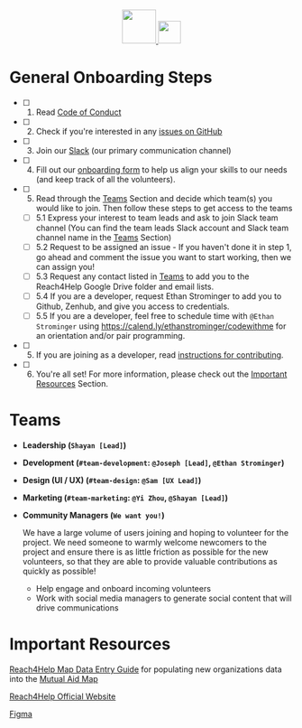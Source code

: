 <h3 align="center">
  <a href="https://www.reach4help.org">
    <img src="https://github.com/reach4help/reach4help/blob/development/branding/logo/logo-compat.svg" width="60">
    <img src="https://github.com/reach4help/reach4help/blob/development/branding/logo/logo-type.svg" height="40">
  </a>
</h3>

# General Onboarding Steps

- [ ] 1. Read [Code of Conduct](Code-of-Conduct)
- [ ] 2. Check if you're interested in any [issues on GitHub](https://github.com/reach4help/reach4help/issues)
- [ ] 3. Join our [Slack](https://slack.reach4help.org/) (our primary communication channel)
- [ ] 4. Fill out our [onboarding form](https://airtable.com/shr9WK5lm36pE3ESr) to help us align your skills to our needs (and keep track of all the volunteers).
- [ ] 5. Read through the [Teams](#teams) Section and decide which team(s) you would like to join. Then follow these steps to get access to the teams
  - [ ] 5.1 Express your interest to team leads and ask to join Slack team channel (You can find the team leads Slack account and Slack team channel name in the [Teams](#teams) Section)
  - [ ] 5.2 Request to be assigned an issue - If you haven't done it in step 1, go ahead and comment the issue you want to start working, then we can assign you!
  - [ ] 5.3 Request any contact listed in [Teams](#teams) to add you to the Reach4Help Google Drive folder and email lists.
  - [ ] 5.4 If you are a developer, request Ethan Strominger to add you to Github, Zenhub, and give you access to credentials.
  - [ ] 5.5 If you are a developer, feel free to schedule time with `@Ethan Strominger` using https://calend.ly/ethanstrominger/codewithme for an orientation and/or pair programming.
- [ ] 5. If you are joining as a developer, read [instructions for contributing](../development/CONTRIBUTING.md).
- [ ] 6. You're all set! For more information, please check out the [Important Resources](#important-resources) Section.

# Teams

- **Leadership (`Shayan [Lead]`)**

- **Development (`#team-development`: `@Joseph [Lead]`, `@Ethan Strominger`)**

- **Design (UI / UX) (`#team-design`: `@Sam [UX Lead]`)**

- **Marketing (`#team-marketing`: `@Yi Zhou`, `@Shayan [Lead]`)**

- **Community Managers (`We want you!`)**

  We have a large volume of users joining and hoping to volunteer for the project. We need someone to warmly welcome newcomers to the project and ensure there is as little friction as possible for the new volunteers, so that they are able to provide valuable contributions as quickly as possible!

  - Help engage and onboard incoming volunteers
  - Work with social media managers to generate social content that will drive communications

# Important Resources

[Reach4Help Map Data Entry Guide](https://docs.google.com/document/d/1GeMjcN0J-zCwVpve-m56VGBaM0GYfx32Jj_oxgiMJ7g/edit) for populating new organizations data into the [Mutual Aid Map](https://map.reach4help.org/?map=40.50557780927837%2C-89.87343211855669%2C3)

[Reach4Help Official Website](https://reach4help.org/)

[Figma](https://www.figma.com/file/OiU7Tl4k1YFfqZQXxLaRrl/Reach4Help?node-id=4023%3A2167)
